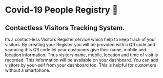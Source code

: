 # Covid-19 People Registry 📖
## Contactless Visitors Tracking System. 
Its a contact-less Visitors Register service which help to keep track of your visitors. By creating your Register you will be provided with a QR code and scanning this QR code let your customers give their name, mobile and location information. 
Thus visitors name, mobile, location and time of visit is recorded. This information will be available on your dashboard. 
You can add visitors by your-self from your dashboard too. This is helpful for customers without a smartphone.
